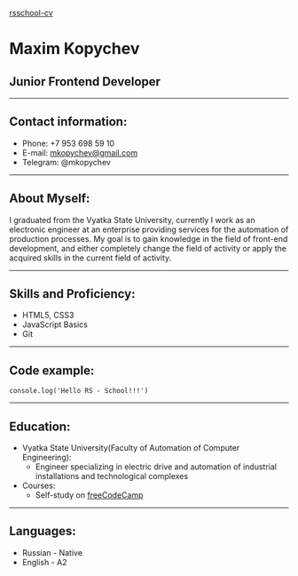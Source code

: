 [rsschool-cv](https://kopmax.github.io/rsschool-cv/cv)
# Maxim Kopychev
<!-- *** -->
## Junior Frontend Developer
***

## Contact information:
* Phone: +7 953 698 59 10
* E-mail: mkopychev@gmail.com
* Telegram: @mkopychev
***

## About Myself:
I graduated from the Vyatka State University, currently I work as an electronic engineer at an enterprise providing services for the automation of production processes.
My goal is to gain knowledge in the field of front-end development, and either completely change the field of activity or apply the acquired skills in the current field of activity.
***

## Skills and Proficiency:
* HTML5, CSS3 
* JavaScript Basics
* Git
***

## Code example:
```
console.log('Hello RS - School!!!')
```
***

## Education:
* Vyatka State University(Faculty of Automation of Computer Engineering):
    * Engineer specializing in electric drive and automation of industrial  installations and technological complexes
* Courses:
    * Self-study on [freeCodeCamp](https://www.freecodecamp.org/)
***

## Languages:
* Russian - Native  
* English - A2
